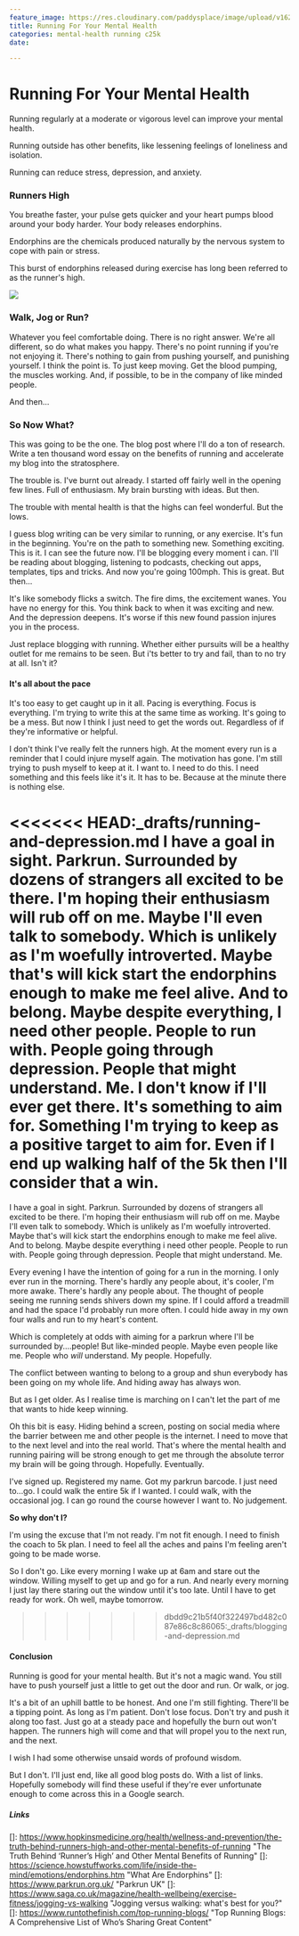 ```yaml
---
feature_image: https://res.cloudinary.com/paddysplace/image/upload/v1628437656/banners/Running_snym2y.png
title: Running For Your Mental Health
categories: mental-health running c25k
date: 

---
```

# Running For Your Mental Health

Running regularly at a moderate or vigorous level can improve your mental health.

Running outside has other benefits, like lessening feelings of loneliness and isolation.

Running can reduce stress, depression, and anxiety.

### Runners High

You breathe faster, your pulse gets quicker and your heart pumps blood around your body harder. Your body releases endorphins.

Endorphins are the chemicals produced naturally by the nervous system to cope with pain or stress.

This burst of endorphins released during exercise has long been referred to as the runner's high.



![](https://res.cloudinary.com/paddysplace/image/upload/v1628543585/blog/therapy-run_uiv073.jpg)



### Walk, Jog or Run?

Whatever you feel comfortable doing. There is no right answer. We're all different, so do what makes you happy. There's no point running if you're not enjoying it. There's nothing to gain from pushing yourself, and punishing yourself. I think the point is. To just keep moving. Get the blood pumping, the muscles working. And, if possible, to be in the company of like minded people.

And then...

### So Now What?

This was going to be the one. The blog post where I'll do a ton of research. Write a ten thousand word essay on the benefits of running and accelerate my blog into the stratosphere.

The trouble is. I've burnt out already. I started off fairly well in the opening few lines. Full of enthusiasm. My brain bursting with ideas. But then.

The trouble with mental health is that the highs can feel wonderful. But the lows.

I guess blog writing can be very similar to running, or any exercise. It's fun in the beginning. You're on the path to something new. Something exciting. This is it. I can see the future now. I'll be blogging every moment i can. I'll be reading about blogging, listening to podcasts, checking out apps, templates, tips and tricks. And now you're going 100mph. This is great. But then...

It's like somebody flicks a switch. The fire dims, the excitement wanes. You have no energy for this. You think back to when it was exciting and new. And the depression deepens. It's worse if this new found passion injures you in the process.

Just replace blogging with running. Whether either pursuits will be a healthy outlet for me remains to be seen. But i'ts better to try and fail, than to no try at all. Isn't it?



#### It's all about the pace

It's too easy to get caught up in it all. Pacing is everything. Focus is everything. I'm trying to write this at the same time as working. It's going to be a mess. But now I think I just need to get the words out. Regardless of if they're informative or helpful.

I don't think I've really felt the runners high. At the moment every run is a reminder that I could injure myself again. The motivation has gone. I'm still trying to push myself to keep at it. I want to. I need to do this. I need something and this feels like it's it. It has to be. Because at the minute there is nothing else.

<<<<<<< HEAD:_drafts/running-and-depression.md
I have a goal in sight. Parkrun. Surrounded by dozens of strangers all excited to be there. I'm hoping their enthusiasm will rub off on me. Maybe I'll even talk to somebody. Which is unlikely as I'm woefully introverted. Maybe that's will kick start the endorphins enough to make me feel alive. And to belong. Maybe despite everything, I need other people. People to run with. People going through depression. People that might understand. Me. I don't know if I'll ever get there. It's something to aim for. Something I'm trying to keep as a positive target to aim for. Even if I end up walking half of the 5k then I'll consider that a win. 
=======
I have a goal in sight. Parkrun. Surrounded by dozens of strangers all excited to be there. I'm hoping their enthusiasm will rub off on me. Maybe I'll even talk to somebody. Which is unlikely as I'm woefully introverted. Maybe that's will kick start the endorphins enough to make me feel alive. And to belong. Maybe despite everything i need other people. People to run with. People going through depression. People that might understand. Me.

Every evening I have the intention of going for a run in the morning. I only ever run in the morning. There's hardly any people about, it's cooler, I'm more awake. There's hardly any people about. The thought of people seeing me running sends shivers down my spine. If I could afford a treadmill and had the space I'd probably run more often. I could hide away in my own four walls and run to my heart's content. 

Which is completely at odds with aiming for a parkrun where I'll be surrounded by....people! But like-minded people. Maybe even people like me. People who _will_ understand. My people. Hopefully. 

The conflict between wanting to belong to a group and shun everybody has been going on my whole life. And hiding away has always won.

But as I get older. As I realise time is marching on I can't let the part of me that wants to hide keep winning. 

Oh this bit is easy. Hiding behind a screen, posting on social media where the barrier between me and other people is the internet. I need to move that to the next level and into the real world. That's where the mental health and running pairing will be strong enough to get me through the absolute terror my brain will be going through. Hopefully. Eventually. 

I've signed up. Registered my name. Got my parkrun barcode. I just need to...go. I could walk the entire 5k if I wanted. I could walk, with the occasional jog. I can go round the course however I want to. No judgement. 

**So why don't I?** 

I'm using the excuse that I'm not ready. I'm not fit enough. I need to finish the coach to 5k plan. I need to feel all the aches and pains I'm feeling aren't going to be made worse.

So I don't go. Like every morning I wake up at 6am and stare out the window. Willing myself to get up and go for a run. And nearly every morning I just lay there staring out the window until it's too late. Until I have to get ready for work. Oh well, maybe tomorrow. 
>>>>>>> dbdd9c21b5f40f322497bd482c087e86c8c86065:_drafts/blogging-and-depression.md

#### Conclusion

Running is good for your mental health. But it's not a magic wand. You still have to push yourself just a little to get out the door and run. Or walk, or jog.

It's a bit of an uphill battle to be honest. And one I'm still fighting. There'll be a tipping point. As long as I'm patient. Don't lose focus. Don't try and push it along too fast. Just go at a steady pace and hopefully the burn out won't happen. The runners high will come and that will propel you to the next run, and the next.

I wish I had some otherwise unsaid words of profound wisdom.

But I don't. I'll just end, like all good blog posts do. With a list of links. Hopefully somebody will find these useful if they're ever unfortunate enough to come across this in a Google search.

##### Links

[]: https://www.hopkinsmedicine.org/health/wellness-and-prevention/the-truth-behind-runners-high-and-other-mental-benefits-of-running	"The Truth Behind ‘Runner’s High’ and Other Mental Benefits of Running"
[]: https://science.howstuffworks.com/life/inside-the-mind/emotions/endorphins.htm	"What Are Endorphins"
[]: https://www.parkrun.org.uk/	"Parkrun UK"
[]: https://www.saga.co.uk/magazine/health-wellbeing/exercise-fitness/jogging-vs-walking	"Jogging versus walking: what&#39;s best for you?"
[]: https://www.runtothefinish.com/top-running-blogs/	"Top Running Blogs: A Comprehensive List of Who’s Sharing Great Content"